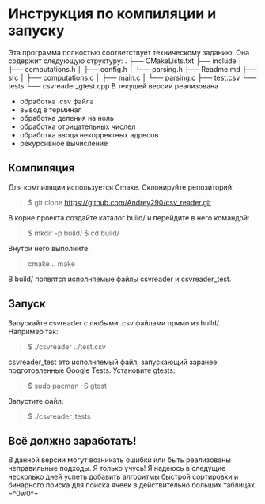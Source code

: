 # Инструкция по компиляции и запуску
Эта программа полностью соответствует техническому заданию. 
Она содержит следующую структуру:
.
├── CMakeLists.txt
├── include
│   ├── computations.h
│   ├── config.h
│   └── parsing.h
├── Readme.md
├── src
│   ├── computations.c
│   ├── main.c
│   └── parsing.c
├── test.csv
└── tests
    └── csvreader_gtest.cpp
В текущей версии реализована 
- обработка .csv файла
- вывод в терминал
-  обработка деления на ноль
-  обработка отрицательных числел
-  обработка ввода некорректных адресов
-  рекурсивное вычисление

## Компиляция
Для компиляции используется Cmake.
Склонируйте репозиторий:
> $ git clone https://github.com/Andrey290/csv_reader.git

В корне проекта создайте каталог build/ и перейдите в него командой: 

> $ mkdir -p build/ 
> $ cd build/

Внутри него выполните:

> cmake ..
> make

В build/ появятся исполняемые файлы csvreader и csvreader_test.
## Запуск
Запускайте csvreader с любыми .csv файлами прямо из build/. Например так:
> $ ./csvreader ../test.csv

csvreader_test это исполняемый файл, запускающий заранее подготовленные Google Tests.
Установите gtests:
> $ sudo pacman -S gtest

Запустите файл:
> $ ./csvreader_tests

## Всё должно заработать! 
В данной версии могут возникать ошибки или быть реализованы неправильные подходы. Я только учусь! Я надеюсь в следущие несколько дней успеть добавить алгоритмы быстрой сортировки и бинарного поиска для поиска ячеек в действительно больших таблицах. =^0w0^=
